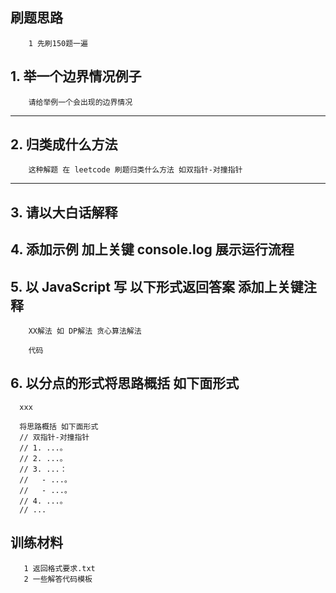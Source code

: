 ## 刷题思路

```
    1 先刷150题一遍
```

## 1. 举一个边界情况例子

```
    请给举例一个会出现的边界情况
```

---

## 2. 归类成什么方法

```
    这种解题 在 leetcode 刷题归类什么方法 如双指针-对撞指针
```

---

## 3. 请以大白话解释

## 4. 添加示例 加上关键 console.log 展示运行流程

## 5. 以 JavaScript 写 以下形式返回答案 添加上关键注释

```
    XX解法 如 DP解法 贪心算法解法

    代码

```

## 6. 以分点的形式将思路概括 如下面形式

```
  xxx

  将思路概括 如下面形式
  // 双指针-对撞指针
  // 1. ...。
  // 2. ...。
  // 3. ...：
  //   - ...。
  //   - ...。
  // 4. ...。
  // ...
```

## 训练材料

```
   1 返回格式要求.txt
   2 一些解答代码模板
```
